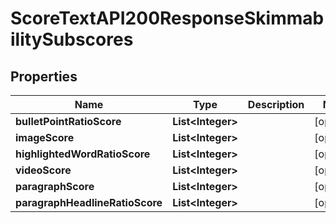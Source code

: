 

# ScoreTextAPI200ResponseSkimmabilitySubscores


## Properties

| Name | Type | Description | Notes |
|------------ | ------------- | ------------- | -------------|
|**bulletPointRatioScore** | **List&lt;Integer&gt;** |  |  [optional] |
|**imageScore** | **List&lt;Integer&gt;** |  |  [optional] |
|**highlightedWordRatioScore** | **List&lt;Integer&gt;** |  |  [optional] |
|**videoScore** | **List&lt;Integer&gt;** |  |  [optional] |
|**paragraphScore** | **List&lt;Integer&gt;** |  |  [optional] |
|**paragraphHeadlineRatioScore** | **List&lt;Integer&gt;** |  |  [optional] |



